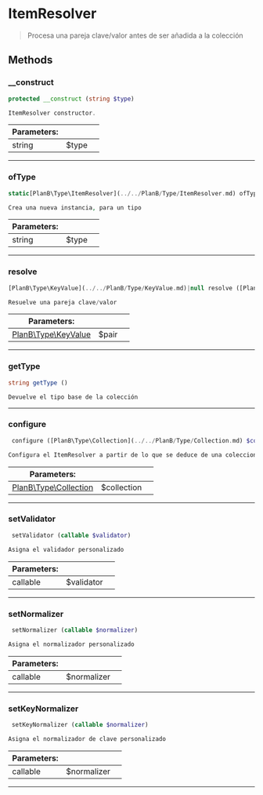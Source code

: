 
                                                                                                                                            
    
# ItemResolver


> Procesa una pareja clave/valor antes de ser añadida a la colección
>
> 








## Methods

### __construct
``` php
protected __construct (string $type)

ItemResolver constructor.

```

|Parameters: | | |
| --- | --- | --- |
|string |$type |  |

---


### ofType
``` php
static[PlanB\Type\ItemResolver](../../PlanB/Type/ItemResolver.md) ofType (string $type)

Crea una nueva instancia, para un tipo

```

|Parameters: | | |
| --- | --- | --- |
|string |$type |  |

---


### resolve
``` php
[PlanB\Type\KeyValue](../../PlanB/Type/KeyValue.md)|null resolve ([PlanB\Type\KeyValue](../../PlanB/Type/KeyValue.md) $pair)

Resuelve una pareja clave/valor

```

|Parameters: | | |
| --- | --- | --- |
|[PlanB\Type\KeyValue](../../PlanB/Type/KeyValue.md) |$pair |  |

---


### getType
``` php
string getType ()

Devuelve el tipo base de la colección

```


---


### configure
``` php
 configure ([PlanB\Type\Collection](../../PlanB/Type/Collection.md) $collection)

Configura el ItemResolver a partir de lo que se deduce de una coleccion

```

|Parameters: | | |
| --- | --- | --- |
|[PlanB\Type\Collection](../../PlanB/Type/Collection.md) |$collection |  |

---


### setValidator
``` php
 setValidator (callable $validator)

Asigna el validador personalizado

```

|Parameters: | | |
| --- | --- | --- |
|callable |$validator |  |

---


### setNormalizer
``` php
 setNormalizer (callable $normalizer)

Asigna el normalizador personalizado

```

|Parameters: | | |
| --- | --- | --- |
|callable |$normalizer |  |

---


### setKeyNormalizer
``` php
 setKeyNormalizer (callable $normalizer)

Asigna el normalizador de clave personalizado

```

|Parameters: | | |
| --- | --- | --- |
|callable |$normalizer |  |

---


                                                                                                                                                                                                                                                                                                                                                                                                            
    
                                                                                                                                                                                                                                                                             
                